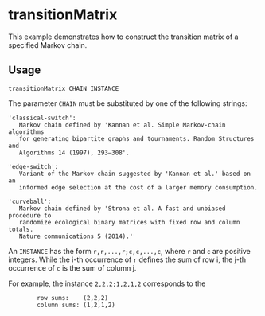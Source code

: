 # transitionMatrix

This example demonstrates how to construct the transition matrix of a specified Markov chain.

## Usage

    transitionMatrix CHAIN INSTANCE
    
The parameter `CHAIN` must be substituted by one of the following strings: 

    'classical-switch':
       Markov chain defined by 'Kannan et al. Simple Markov-chain  algorithms
       for generating bipartite graphs and tournaments. Random Structures and
       Algorithms 14 (1997), 293–308'.
       
    'edge-switch':
       Variant of the Markov-chain suggested by 'Kannan et al.' based on an
       informed edge selection at the cost of a larger memory consumption.
              
    'curveball':
       Markov chain defined by 'Strona et al. A fast and unbiased procedure to
       randomize ecological binary matrices with fixed row and column totals.
       Nature communications 5 (2014).'

An `INSTANCE` has the form `r,r,...,r;c,c,...,c`, where `r` and `c` are positive integers. 
While the i-th occurrence of `r` defines the sum of row i, the j-th
occurrence of `c` is the sum of column j. 

For example, the instance `2,2,2;1,2,1,2` corresponds to the

            row sums:    (2,2,2)
            column sums: (1,2,1,2)
